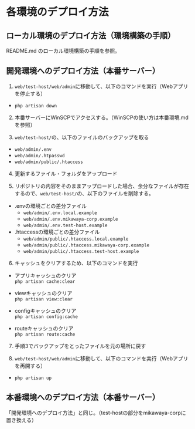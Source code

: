 # 各環境のデプロイ方法

## ローカル環境のデプロイ方法（環境構築の手順）

README.md のローカル環境構築の手順を参照。

## 開発環境へのデプロイ方法（本番サーバー）

1. `web/test-host/web/admin`に移動して、以下のコマンドを実行（Webアプリを停止する）
- `php artisan down`

2. 本番サーバーにWinSCPでアクセスする。（WinSCPの使い方は本番環境.mdを参照）

3. `web/test-host/`の、以下のファイルのバックアップを取る
- `web/admin/.env`
- `web/admin/.htpasswd`
- `web/admin/public/.htaccess`

4. 更新するファイル・フォルダをアップロード

5. リポジトリの内容をそのままアップロードした場合、余分なファイルが存在するので、`web/test-host/`の、以下のファイルを削除する。
- .envの環境ごとの差分ファイル
  - `web/admin/.env.local.example`
  - `web/admin/.env.mikawaya-corp.example`
  - `web/admin/.env.test-host.example`
- .htaccessの環境ごとの差分ファイル
  - `web/admin/public/.htaccess.local.example`
  - `web/admin/public/.htaccess.mikawaya-corp.example`
  - `web/admin/public/.htaccess.test-host.example`

6. キャッシュをクリアするため、以下のコマンドを実行
- アプリキャッシュのクリア  
  `php artisan cache:clear`  

- viewキャッシュのクリア  
  `php artisan view:clear`  

- configキャッシュのクリア  
  `php artisan config:cache`  

- routeキャッシュのクリア  
  `php artisan route:cache`  

7. 手順3でバックアップをとったファイルを元の場所に戻す

8. `web/test-host/web/admin`に移動して、以下のコマンドを実行（Webアプリを再開する）
- `php artisan up`

## 本番環境へのデプロイ方法（本番サーバー）

「開発環境へのデプロイ方法」と同じ。（test-hostの部分をmikawaya-corpに置き換える）
